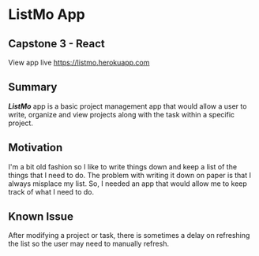 # ListMo App
## Capstone 3 - React

View app live https://listmo.herokuapp.com


## Summary

**_ListMo_** app is a basic project management app that would allow a user to write, organize and view projects along with the task within a specific project. 


## Motivation

I'm a bit old fashion so I like to write things down and keep a list of the things that I need to do. The problem with writing it down on paper is that I always misplace my list. So, I needed an app that would allow me to keep track of what I need to do.

## Known Issue
After modifying a project or task, there is sometimes a delay on refreshing the list so the user may need to manually refresh.

